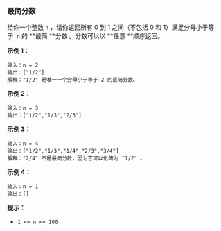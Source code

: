 ### 最简分数 ###
给你一个整数 `n` ，请你返回所有 0 到 1 之间（不包括 0 和 1）满足分母小于等于  `n` 的 **最简 **分数 。分数可以以 **任意 **顺序返回。



**示例 1：**

```
输入：n = 2
输出：["1/2"]
解释："1/2" 是唯一一个分母小于等于 2 的最简分数。
```

**示例 2：**

```
输入：n = 3
输出：["1/2","1/3","2/3"]
```

**示例 3：**

```
输入：n = 4
输出：["1/2","1/3","1/4","2/3","3/4"]
解释："2/4" 不是最简分数，因为它可以化简为 "1/2" 。
```

**示例 4：**

```
输入：n = 1
输出：[]
```



**提示：**

* `1 <= n <= 100`

